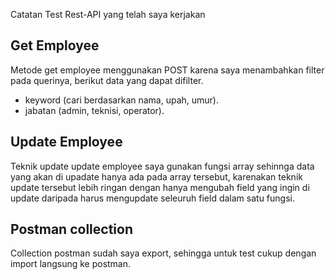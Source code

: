 
Catatan Test Rest-API yang telah saya kerjakan

## Get Employee

Metode get employee menggunakan POST karena saya menambahkan filter pada querinya, berikut data yang dapat difilter.

- keyword (cari berdasarkan nama, upah, umur).
- jabatan (admin, teknisi, operator).


## Update Employee

Teknik update update employee saya gunakan fungsi array sehinnga data yang akan di upadate hanya ada pada array tersebut, karenakan teknik update tersebut lebih ringan dengan hanya mengubah field yang ingin di update daripada harus mengupdate seleuruh field dalam satu fungsi.


## Postman collection
Collection postman sudah saya export, sehingga untuk test cukup dengan import langsung ke postman. 
